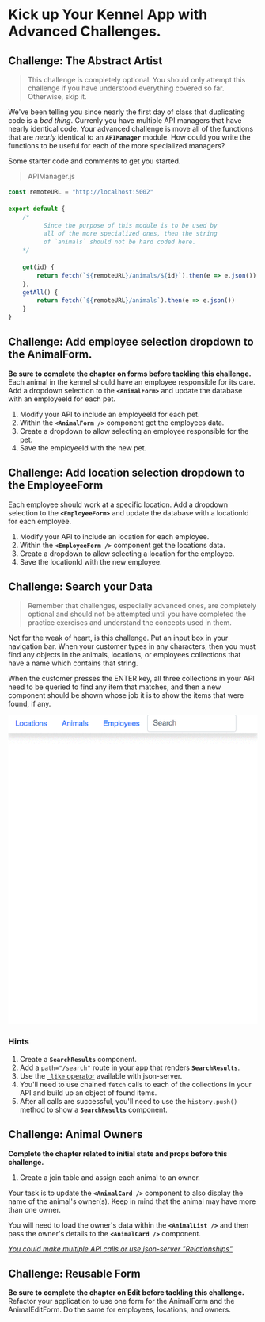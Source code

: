 # Kick up Your Kennel App with Advanced Challenges.

## Challenge: The Abstract Artist

> This challenge is completely optional. You should only attempt this challenge if you have understood everything covered so far. Otherwise, skip it.

We've been telling you since nearly the first day of class that duplicating code is a _bad thing_. Currenly you have multiple API managers that have nearly identical code. Your advanced challenge is move all of the functions that are _nearly_ identical to an **`APIManager`** module. How could you write the functions to be useful for each of the more specialized managers?

Some starter code and comments to get you started.

> APIManager.js

```js
const remoteURL = "http://localhost:5002"

export default {
    /*
          Since the purpose of this module is to be used by
          all of the more specialized ones, then the string
          of `animals` should not be hard coded here.
    */

    get(id) {
        return fetch(`${remoteURL}/animals/${id}`).then(e => e.json())
    },
    getAll() {
        return fetch(`${remoteURL}/animals`).then(e => e.json())
    }
}

```

## Challenge: Add employee selection dropdown to the AnimalForm.

**Be sure to complete the chapter on forms before tackling this challenge.**
Each animal in the kennel should have an employee responsible for its care. Add a dropdown selection to the **`<AnimalForm>`** and update the database with an employeeId for each pet.

1. Modify your API to include an employeeId for each pet.
1. Within the **`<AnimalForm />`** component get the employees data.
1. Create a dropdown to allow selecting an employee responsible for the pet.
1. Save the employeeId with the new pet.

## Challenge: Add location selection dropdown to the EmployeeForm

Each employee should work at a specific location. Add a dropdown selection to the **`<EmployeeForm>`** and update the database with a locationId for each employee.

1. Modify your API to include an location for each employee.
1. Within the **`<EmployeeForm />`** component get the locations data.
1. Create a dropdown to allow selecting a location for the employee.
1. Save the locationId with the new employee.


## Challenge: Search your Data

> Remember that challenges, especially advanced ones, are completely optional and should not be attempted until you have completed the practice exercises and understand the concepts used in them.

Not for the weak of heart, is this challenge. Put an input box in your navigation bar. When your customer types in any characters, then you must find any objects in the animals, locations, or employees collections that have a name which contains that string.

When the customer presses the ENTER key, all three collections in your API need to be queried to find any item that matches, and then a new component should be shown whose job it is to show the items that were found, if any.

![search results](./images/qNAJIxX9NX.gif)

### Hints

1. Create a **`SearchResults`** component.
1. Add a `path="/search"` route in your app that renders **`SearchResults`**.
1. Use the [`_like` operator](https://github.com/typicode/json-server#operators) available with json-server.
1. You'll need to use chained `fetch` calls to each of the collections in your API and build up an object of found items.
1. After all calls are successful, you'll need to use the `history.push()` method to show a **`SearchResults`** component.


## Challenge: Animal Owners

**Complete the chapter related to initial state and props before this challenge.**

1. Create a join table and assign each animal to an owner.

Your task is to update the **`<AnimalCard />`** component to also display the name of the animal's owner(s). Keep in mind that the animal may have more than one owner.

You will need to load the owner's data within the **`<AnimalList />`** and then pass the owner's details to the **`<AnimalCard />`** component.

*[You could make multiple API calls or use json-server "Relationships"](https://github.com/typicode/json-server)*


## Challenge: Reusable Form

**Be sure to complete the chapter on Edit before tackling this challenge.**
Refactor your application to use one form for the AnimalForm and the AnimalEditForm. Do the same for employees, locations, and owners.
